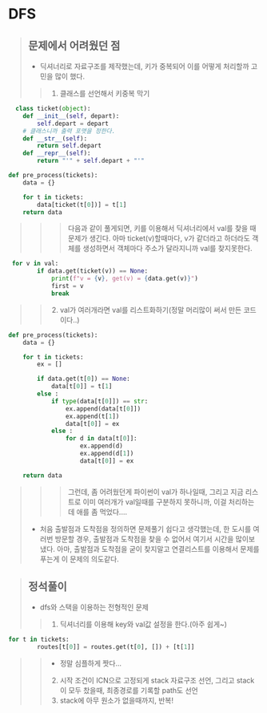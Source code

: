 # DFS 

> ## 문제에서 어려웠던 점
> * 딕셔너리로 자료구조를 제작했는데, 키가 중복되어 이를 어떻게 처리할까 고민을 많이 했다.
>> 1. 클래스를 선언해서 키중복 막기 

```python
  class ticket(object):
    def __init__(self, depart):
        self.depart = depart
    # 클래스니까 출력 포맷을 정한다.
    def __str__(self):
        return self.depart
    def __repr__(self):
        return "'" + self.depart + "'"

def pre_process(tickets):
    data = {}

    for t in tickets:
        data[ticket(t[0])] = t[1]
    return data
```
>>> 다음과 같이 풀게되면, 키를 이용해서 딕셔너리에서 val를 찾을 때 문제가 생긴다. 아마 ticket(v)할때마다, v가 같더라고 하더라도 객체를 생성하면서 
>>> 객체마다 주소가 달라지니까 val를 찾지못한다.
```python
 for v in val:
        if data.get(ticket(v)) == None:
            print(f"v = {v}, get(v) = {data.get(v)}")
            first = v
            break
```
>> 2. val가 여러개라면 val를 리스트화하기(정말 머리많이 써서 만든 코드이다..)
```python
def pre_process(tickets):
    data = {}

    for t in tickets:
        ex = []

        if data.get(t[0]) == None:
            data[t[0]] = t[1]
        else :
            if type(data[t[0]]) == str:
                ex.append(data[t[0]])
                ex.append(t[1])
                data[t[0]] = ex
            else :
                for d in data[t[0]]:
                    ex.append(d)
                    ex.append(d[1])
                    data[t[0]] = ex 

    return data
```
>>> 그런데, 좀 어려웠던게 파이썬이 val가 하나일때, 그리고 지금 리스트로 이미 여러개가 val일때를 구분하지 못하니까, 이걸 처리하는데 애를 좀 먹었다....
> * 처음 출발점과 도착점을 정의하면 문제풀기 쉽다고 생각했는데, 한 도시를 여러번 방문할 경우, 출발점과 도착점을 찾을 수 없어서 여기서 시간을 많이보냈다.
> 아마, 출발점과 도착점을 굳이 찾지말고 연결리스트를 이용해서 문제를 푸는게 이 문제의 의도같다. 


> ## 정석풀이
> * dfs와 스택을 이용하는 전형적인 문제 
>> 1. 딕셔너리를 이용해 key와 val값 설정을 한다.(아주 쉽게~)
```python
for t in tickets:
        routes[t[0]] = routes.get(t[0], []) + [t[1]]
```

>> * 정말 심플하게 짯다... 
>> 2. 시작 조건이 ICN으로 고정되게 stack 자료구조 선언, 그리고 stack이 모두 찼을때, 최종경로를 기록할 path도 선언
>> 3. stack에 아무 원소가 없을때까지, 반복!   
